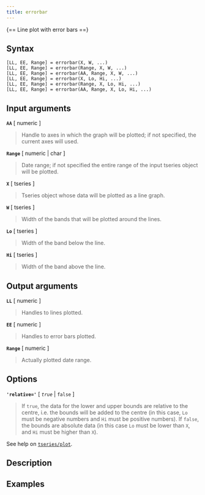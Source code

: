 ```yaml
---
title: errorbar
---
```


{== Line plot with error bars ==}


## Syntax 

    [LL, EE, Range] = errorbar(X, W, ...)
    [LL, EE, Range] = errorbar(Range, X, W, ...)
    [LL, EE, Range] = errorbar(AA, Range, X, W, ...)
    [LL, EE, Range] = errorbar(X, Lo, Hi, ...)
    [LL, EE, Range] = errorbar(Range, X, Lo, Hi, ...)
    [LL, EE, Range] = errorbar(AA, Range, X, Lo, Hi, ...)


## Input arguments 

__`AA`__ [ numeric ]
> 
> Handle to axes in which the graph will be plotted; if
> not specified, the current axes will used.
> 

__`Range`__ [ numeric | char ]
> 
> Date range; if not specified the entire
> range of the input tseries object will be plotted.
> 

__`X`__ [ tseries ]
> 
> Tseries object whose data will be plotted as a line
> graph.
> 

__`W`__ [ tseries ]
> 
> Width of the bands that will be plotted around the
> lines.
> 

__`Lo`__ [ tseries ]
> 
> Width of the band below the line.
> 

__`Hi`__ [ tseries ]
> 
> Width of the band above the line.
> 

## Output arguments 

__`LL`__ [ numeric ] 
> 
> Handles to lines plotted.
> 

__`EE`__ [ numeric ]
> 
> Handles to error bars plotted.
> 

__`Range`__ [ numeric ]
> 
> Actually plotted date range.
> 

## Options 

__`'relative='`__ [ *`true`* | `false` ]
> 
> If `true`, the data for the
> lower and upper bounds are relative to the centre, i.e. the bounds will
> be added to the centre (in this case, `Lo` must be negative numbers and
> `Hi` must be positive numbers). If `false`, the bounds are absolute data
> (in this case `Lo` must be lower than `X`, and `Hi` must be higher than
> `X`).
> 

See help on [`tseries/plot`](tseries/plot).


## Description 



## Examples

```matlab
```

